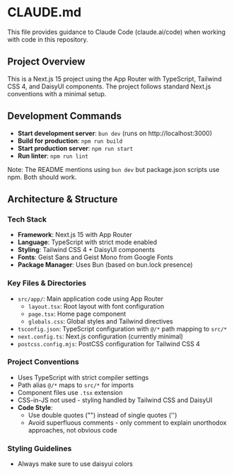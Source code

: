 # CLAUDE.md

This file provides guidance to Claude Code (claude.ai/code) when working with code in this repository.

## Project Overview

This is a Next.js 15 project using the App Router with TypeScript, Tailwind CSS 4, and DaisyUI components. The project follows standard Next.js conventions with a minimal setup.

## Development Commands

- **Start development server**: `bun dev` (runs on http://localhost:3000)
- **Build for production**: `npm run build`  
- **Start production server**: `npm run start`
- **Run linter**: `npm run lint`

Note: The README mentions using `bun dev` but package.json scripts use npm. Both should work.

## Architecture & Structure

### Tech Stack
- **Framework**: Next.js 15 with App Router
- **Language**: TypeScript with strict mode enabled  
- **Styling**: Tailwind CSS 4 + DaisyUI components
- **Fonts**: Geist Sans and Geist Mono from Google Fonts
- **Package Manager**: Uses Bun (based on bun.lock presence)

### Key Files & Directories
- `src/app/`: Main application code using App Router
  - `layout.tsx`: Root layout with font configuration
  - `page.tsx`: Home page component  
  - `globals.css`: Global styles and Tailwind directives
- `tsconfig.json`: TypeScript configuration with `@/*` path mapping to `src/*`
- `next.config.ts`: Next.js configuration (currently minimal)
- `postcss.config.mjs`: PostCSS configuration for Tailwind CSS 4

### Project Conventions
- Uses TypeScript with strict compiler settings
- Path alias `@/*` maps to `src/*` for imports
- Component files use `.tsx` extension
- CSS-in-JS not used - styling handled by Tailwind CSS and DaisyUI
- **Code Style**: 
  - Use double quotes ("") instead of single quotes ('')
  - Avoid superfluous comments - only comment to explain unorthodox approaches, not obvious code

### Styling Guidelines
- Always make sure to use daisyui colors